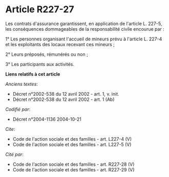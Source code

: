 # Article R227-27

Les contrats d'assurance garantissent, en application de l'article L. 227-5, les conséquences dommageables de la
responsabilité civile encourue par : 

1° Les personnes organisant l'accueil de mineurs prévu à l'article L. 227-4 et les exploitants des locaux recevant ces
mineurs ; 

2° Leurs préposés, rémunérés ou non ; 

3° Les participants aux activités.

**Liens relatifs à cet article**

_Anciens textes_:

  - Décret n°2002-538 du 12 avril 2002 - art. 1, v. init.
  - Décret n°2002-538 du 12 avril 2002 - art. 1 (Ab)

_Codifié par_:

  - Décret n°2004-1136 2004-10-21

_Cite_:

  - Code de l'action sociale et des familles - art. L227-4 (V)
  - Code de l'action sociale et des familles - art. L227-5 (V)

_Cité par_:

  - Code de l'action sociale et des familles - art. R227-28 (V)
  - Code de l'action sociale et des familles - art. R227-29 (V)
